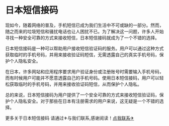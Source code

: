 # 日本短信接码

现如今，随着网络的普及，手机短信已成为我们生活中不可或缺的一部分。然而，随之而来的垃圾短信和骚扰电话也让人困扰不已。为了解决这一问题，许多人开始寻找一种安全可靠的方式来接收短信，日本短信接码就成为了一个不错的选择。

日本短信接码是一种可以帮助用户接收短信验证码的服务。用户可以通过这种方式获取临时的手机号码，并用来接收验证码短信，无需透露自己的真实手机号码，保护个人隐私安全。

在日本，许多网站和应用程序要求用户验证身份或注册账号时需要输入手机号码，而有时候用户可能并不愿意透露自己的手机号码。使用日本短信接码，用户可以轻松获取临时的手机号码，并用来接收验证码短信，从而保护个人隐私。

总的来说，日本短信接码为用户提供了一个安全可靠的方式来接收短信验证码，保护个人隐私安全。对于那些在日本有注册需求的用户来说，这无疑是一个不错的选择。

更多关于日本短信接码 请通过✈与我们联系,感谢阅读！[点我联系✈](https://m.G208.com)